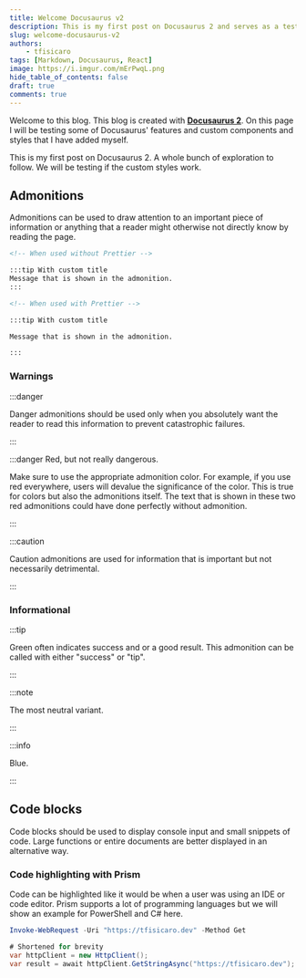 ```yaml
---
title: Welcome Docusaurus v2
description: This is my first post on Docusaurus 2 and serves as a test page.
slug: welcome-docusaurus-v2
authors:
    - tfisicaro
tags: [Markdown, Docusaurus, React]
image: https://i.imgur.com/mErPwqL.png
hide_table_of_contents: false
draft: true
comments: true
---
```


Welcome to this blog. This blog is created with [**Docusaurus 2**](https://docusaurus.io/).
On this page I will be testing some of Docusaurus' features and custom components and styles that I have added myself.

<!--truncate-->

This is my first post on Docusaurus 2. A whole bunch of exploration to follow.
We will be testing if the custom styles work.

## Admonitions

Admonitions can be used to draw attention to an important piece of information or anything that a reader might otherwise not directly know by reading the page.

```md
<!-- When used without Prettier -->

:::tip With custom title
Message that is shown in the admonition.
:::

<!-- When used with Prettier -->

:::tip With custom title

Message that is shown in the admonition.

:::
```

### Warnings

:::danger

Danger admonitions should be used only when you absolutely want the reader to read this information to prevent catastrophic failures.

:::

:::danger Red, but not really dangerous.

Make sure to use the appropriate admonition color. For example, if you use red everywhere, users will devalue the significance of the color.
This is true for colors but also the admonitions itself. The text that is shown in these two red admonitions could have done perfectly without admonition.

:::

:::caution

Caution admonitions are used for information that is important but not necessarily detrimental.

:::

### Informational

:::tip

Green often indicates success and or a good result. This admonition can be called with either "success" or "tip".

:::

:::note

The most neutral variant.

:::

:::info

Blue.

:::

## Code blocks

Code blocks should be used to display console input and small snippets of code. Large functions or entire documents are better displayed in an alternative way.

### Code highlighting with Prism

Code can be highlighted like it would be when a user was using an IDE or code editor.
Prism supports a lot of programming languages but we will show an example for PowerShell and C# here.

```powershell title="HTTP GET Request with PowerShell"
Invoke-WebRequest -Uri "https://tfisicaro.dev" -Method Get
```

```csharp title="HTTP GET Request with C#"
# Shortened for brevity
var httpClient = new HttpClient();
var result = await httpClient.GetStringAsync("https://tfisicaro.dev");
```
